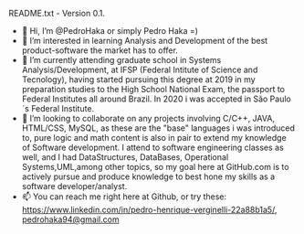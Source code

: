 README.txt - Version 0.1.

- 👋 Hi, I’m @PedroHaka or simply Pedro Haka =)
- 👀 I’m interested in learning Analysis and Development of the best product-software the market has to offer.
- 🌱 I’m currently attending graduate school in Systems Analysis/Development, at IFSP (Federal Intitute of Science and Tecnology), having started pursuing this degree 
at 2019 in my preparation studies to the High School National Exam, the passport to Federal Institutes all around Brazil. In 2020 i was accepted in São Paulo´s Federal Institute.
- 💞️ I’m looking to collaborate on any projects involving C/C++, JAVA, HTML/CSS, MySQL, as these are the "base" languages i was introduced to, pure logic and math content is also in pair to extend my knowledge of Software development. I attend to software engineering classes as well, and I had DataStructures, DataBases, Operational 
Systems,UML,among other topics, so my goal here at GitHub.com is to actively pursue and produce knowledge to best hone my skills as a software developer/analyst.
- 📫 You can reach me right here at Github, or try these: https://www.linkedin.com/in/pedro-henrique-verginelli-22a88b1a5/, pedrohaka94@gmail.com

